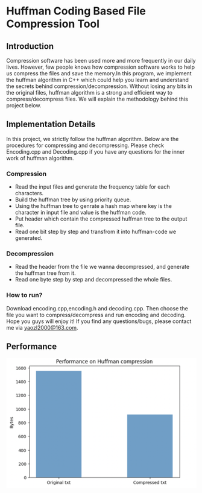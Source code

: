# Huffman Coding Based File Compression Tool

## Introduction
Compression software has been used more and more frequently in our daily lives. However, few people knows how compression software works to help us compress the files and save the memory.In this program, we implement the huffman algorithm in C++ which could help you learn and understand the secrets behind compression/decompression. Without losing any bits in the original files, huffman algorithm is a strong and efficient way to compress/decompress files. We will explain the methodology behind this project below.

## Implementation Details
In this project, we strictly follow the huffman algorithm. Below are the procedures for compressing and decompressing. Please check Encoding.cpp and Decoding.cpp if you have any questions for the inner work of huffman algorithm.

### Compression
- Read the input files and generate the frequency table for each characters.
- Build the huffman tree by using priority queue.
- Using the huffman tree to genrate a hash map where key is the character in input file and value is the huffman code.
- Put header which contain the compressed huffman tree to the output file.
- Read one bit step by step and transfrom it into huffman-code we generated.

### Decompression
- Read the header from the file we wanna decompressed, and generate the huffman tree from it.
- Read one byte step by step and decompressed the whole files.

### How to run?
Download encoding.cpp,encoding.h and decoding.cpp. Then choose the file you want to compress/decompress and run encoding and decoding. Hope you guys will enjoy it! If you find any questions/bugs, please contact me via yaozl2000@163.com.

## Performance
<img src='test_files/performance_bar.jpg'>


